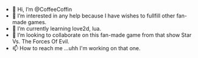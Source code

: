 - 👋 Hi, I’m @CoffeeCoffin
- 👀 I’m interested in any help because I have wishes to fullfill other fan-made games.
- 🌱 I’m currently learning love2d, lua.
- 💞️ I’m looking to collaborate on this fan-made game from that show Star Vs. The Forces Of Evil.
- 📫 How to reach me ...uhh I'm working on that one.

<!---
CoffeeCoffin/CoffeeCoffin is a ✨ special ✨ repository because its `README.md` (this file) appears on your GitHub profile.
You can click the Preview link to take a look at your changes.
--->
